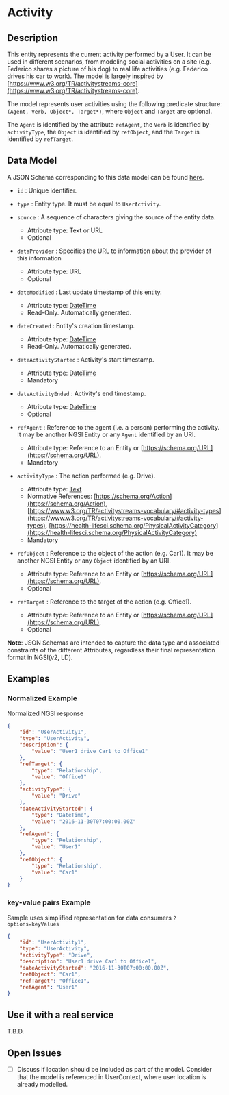 # Activity

## Description

This entity represents the current activity performed by a User. It can be used
in different scenarios, from modeling social activities on a site (e.g. Federico
shares a picture of his dog) to real life activities (e.g. Federico drives his
car to work). The model is largely inspired by
[https://www.w3.org/TR/activitystreams-core](https://www.w3.org/TR/activitystreams-core).

The model represents user activities using the following predicate structure:
`(Agent, Verb, Object*, Target*)`, where `Object` and `Target` are optional.

The `Agent` is identified by the attribute `refAgent`, the `Verb` is identified
by `activityType`, the `Object` is identified by `refObject`, and the `Target`
is identified by `refTarget`.

## Data Model

A JSON Schema corresponding to this data model can be found
[here](https://fiware.github.io/dataModels/specs/User/Activity/schema.json).

-   `id` : Unique identifier.

-   `type` : Entity type. It must be equal to `UserActivity`.

-   `source` : A sequence of characters giving the source of the entity data.

    -   Attribute type: Text or URL
    -   Optional

-   `dataProvider` : Specifies the URL to information about the provider of this
    information

    -   Attribute type: URL
    -   Optional

-   `dateModified` : Last update timestamp of this entity.

    -   Attribute type: [DateTime](https://schema.org/DateTime)
    -   Read-Only. Automatically generated.

-   `dateCreated` : Entity's creation timestamp.

    -   Attribute type: [DateTime](https://schema.org/DateTime)
    -   Read-Only. Automatically generated.

-   `dateActivityStarted` : Activity's start timestamp.

    -   Attribute type: [DateTime](https://schema.org/DateTime)
    -   Mandatory

-   `dateActivityEnded` : Activity's end timestamp.

    -   Attribute type: [DateTime](https://schema.org/DateTime)
    -   Optional

-   `refAgent` : Reference to the agent (i.e. a person) performing the activity.
    It may be another NGSI Entity or any `Agent` identified by an URI.

    -   Attribute type: Reference to an Entity or
        [https://schema.org/URL](https://schema.org/URL).
    -   Mandatory

-   `activityType` : The action performed (e.g. Drive).

    -   Attribute type: [Text](https://schema.org/Text)
    -   Normative References:
        [https://schema.org/Action](https://schema.org/Action),
        [https://www.w3.org/TR/activitystreams-vocabulary/#activity-types](https://www.w3.org/TR/activitystreams-vocabulary/#activity-types),
        [https://health-lifesci.schema.org/PhysicalActivityCategory](https://health-lifesci.schema.org/PhysicalActivityCategory)
    -   Mandatory

-   `refObject` : Reference to the object of the action (e.g. Car1). It may be
    another NGSI Entity or any `Object` identified by an URI.

    -   Attribute type: Reference to an Entity or
        [https://schema.org/URL](https://schema.org/URL).
    -   Optional

-   `refTarget` : Reference to the target of the action (e.g. Office1).
    -   Attribute type: Reference to an Entity or
        [https://schema.org/URL](https://schema.org/URL).
    -   Optional

**Note**: JSON Schemas are intended to capture the data type and associated
constraints of the different Attributes, regardless their final representation
format in NGSI(v2, LD).

## Examples

### Normalized Example

Normalized NGSI response

```json
{
    "id": "UserActivity1",
    "type": "UserActivity",
    "description": {
        "value": "User1 drive Car1 to Office1"
    },
    "refTarget": {
        "type": "Relationship",
        "value": "Office1"
    },
    "activityType": {
        "value": "Drive"
    },
    "dateActivityStarted": {
        "type": "DateTime",
        "value": "2016-11-30T07:00:00.00Z"
    },
    "refAgent": {
        "type": "Relationship",
        "value": "User1"
    },
    "refObject": {
        "type": "Relationship",
        "value": "Car1"
    }
}
```

### key-value pairs Example

Sample uses simplified representation for data consumers `?options=keyValues`

```json
{
    "id": "UserActivity1",
    "type": "UserActivity",
    "activityType": "Drive",
    "description": "User1 drive Car1 to Office1",
    "dateActivityStarted": "2016-11-30T07:00:00.00Z",
    "refObject": "Car1",
    "refTarget": "Office1",
    "refAgent": "User1"
}
```

## Use it with a real service

T.B.D.

## Open Issues

-   [ ] Discuss if location should be included as part of the model. Consider
        that the model is referenced in UserContext, where user location is
        already modelled.
